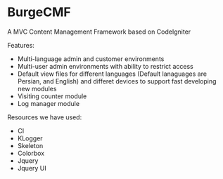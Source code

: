 # BurgeCMF
A MVC Content Management Framework based on CodeIgniter

Features:
- Multi-language admin and customer environments
- Multi-user admin environments with ability to restrict access
- Default view files for different languages (Default lanaguages are Persian, and English) and differet devices to support fast developing new modules
- Visiting counter module 
- Log manager module

Resources we have used:
- CI
- KLogger
- Skeleton 
- Colorbox
- Jquery
- Jquery UI